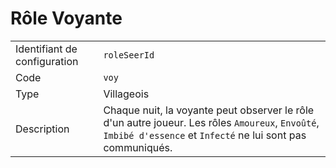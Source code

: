 # Rôle Voyante

|                              |                                                                                                                                                                |
| ---------------------------- | -------------------------------------------------------------------------------------------------------------------------------------------------------------- |
| Identifiant de configuration | `roleSeerId`                                                                                                                                                   |
| Code                         | `voy`                                                                                                                                                          |
| Type                         | Villageois                                                                                                                                                     |
| Description                  | Chaque nuit, la voyante peut observer le rôle d'un autre joueur. Les rôles `Amoureux`, `Envoûté`, `Imbibé d'essence` et `Infecté` ne lui sont pas communiqués. |
